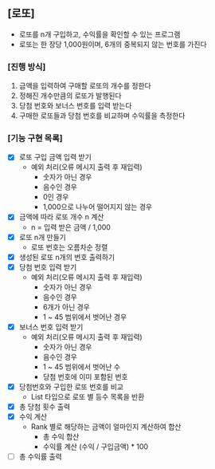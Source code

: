 ## [로또]

- 로또를 n개 구입하고, 수익률을 확인할 수 있는 프로그램
- 로또는 한 장당 1,000원이며, 6개의 중복되지 않는 번호를 가진다

### [진행 방식]

1. 금액을 입력하여 구매할 로또의 개수를 정한다
2. 정해진 개수만큼의 로또가 발행된다
3. 당첨 번호와 보너스 번호를 입력 받는다
4. 구매한 로또들과 당첨 번호를 비교하며 수익률을 측정한다

### [기능 구현 목록]

- [x] 로또 구입 금액 입력 받기
    - 예외 처리(오류 메시지 출력 후 재입력)
        - 숫자가 아닌 경우
        - 음수인 경우
        - 0인 경우
        - 1,000으로 나누어 떨어지지 않는 경우
- [x] 금액에 따라 로또 개수 n 계산
    - n = 입력 받은 금액 / 1,000
- [x] 로또 n개 만들기
    - 로또 번호는 오름차순 정렬
- [x] 생성된 로또 n개의 번호 출력하기
- [x] 당첨 번호 입력 받기
    - 예외 처리(오류 메시지 출력 후 재입력)
        - 숫자가 아닌 경우
        - 음수인 경우
        - 6개가 아닌 경우
        - 1 ~ 45 범위에서 벗어난 경우
- [x] 보너스 번호 입력 받기
    - 예외 처리(오류 메시지 출력 후 재입력)
        - 숫자가 아닌 경우
        - 음수인 경우
        - 1 ~ 45 범위에서 벗어난 수
        - 당첨 번호에 이미 포함된 번호
- [x] 당첨번호와 구입한 로또 번호를 비교
    - List<Rank> 타입으로 로또 별 등수 목록을 반환
- [x] 총 당첨 횟수 출력
- [x] 수익 계산
    - Rank 별로 해당하는 금액이 얼마인지 계산하여 합산
        - 총 수익 합산
        - 수익률 계산 (수익 / 구입금액) * 100
- [ ] 총 수익률 출력